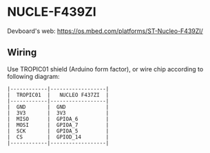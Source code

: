 # NUCLE-F439ZI

Devboard's web: https://os.mbed.com/platforms/ST-Nucleo-F439ZI/


## Wiring

Use TROPIC01 shield (Arduino form factor), or wire chip according to following diagram:

```
|------------|------------------|
|  TROPIC01  |   NUCLEO F437ZI  |
|------------|------------------|
|  GND       |  GND             |
|  3V3       |  3V3             |
|  MISO      |  GPIOA_6         |
|  MOSI      |  GPIOA_7         |
|  SCK       |  GPIOA_5         |
|  CS        |  GPIOD_14        |
|------------|------------------|
```
